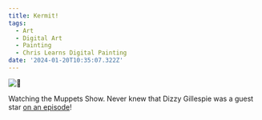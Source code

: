 ```yaml
---
title: Kermit!
tags:
  - Art
  - Digital Art
  - Painting
  - Chris Learns Digital Painting
date: '2024-01-20T10:35:07.322Z'
---
```


![🐸](http://res.cloudinary.com/cpadilla/image/upload/v1705695320/chrisdpadilla/blog/art/zt7nkz3ir2ansfmlk0zy.jpg)

Watching the Muppets Show. Never knew that Dizzy Gillespie was a guest star [on an episode](https://www.youtube.com/watch?v=TwXIveqEgj0&ab_channel=DIZZYGILLESPIEMUSIC)!
